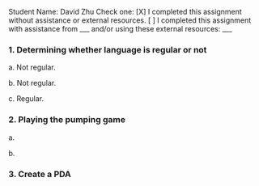Student Name: David Zhu
Check one:
[X] I completed this assignment without assistance or external resources.
[ ] I completed this assignment with assistance from ___
   and/or using these external resources: ___

### 1. Determining whether language is regular or not

a. Not regular.

b. Not regular.

c. Regular.

### 2. Playing the pumping game

a.

b.

### 3. Create a PDA
